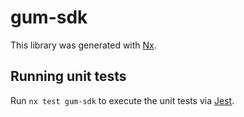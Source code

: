 # gum-sdk

This library was generated with [Nx](https://nx.dev).

## Running unit tests

Run `nx test gum-sdk` to execute the unit tests via [Jest](https://jestjs.io).
